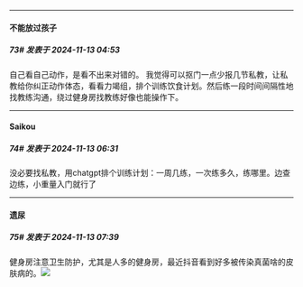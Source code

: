 ﻿
*****

####  不能放过孩子  
##### 73#       发表于 2024-11-13 04:53

自己看自己动作，是看不出来对错的。
我觉得可以抠门一点少报几节私教，让私教给你纠正动作体态，看看力竭组，排个训练饮食计划。然后练一段时间间隔性地找教练沟通，绕过健身房找教练好像也能操作下。


*****

####  Saikou  
##### 74#       发表于 2024-11-13 06:31

没必要找私教，用chatgpt排个训练计划：一周几练，一次练多久，练哪里。边查边练，小重量入门就行了


*****

####  遗尿  
##### 75#       发表于 2024-11-13 07:39

健身房注意卫生防护，尤其是人多的健身房，最近抖音看到好多被传染真菌啥的皮肤病的。<img src="https://static.saraba1st.com/image/smiley/face2017/094.png" referrerpolicy="no-referrer">

